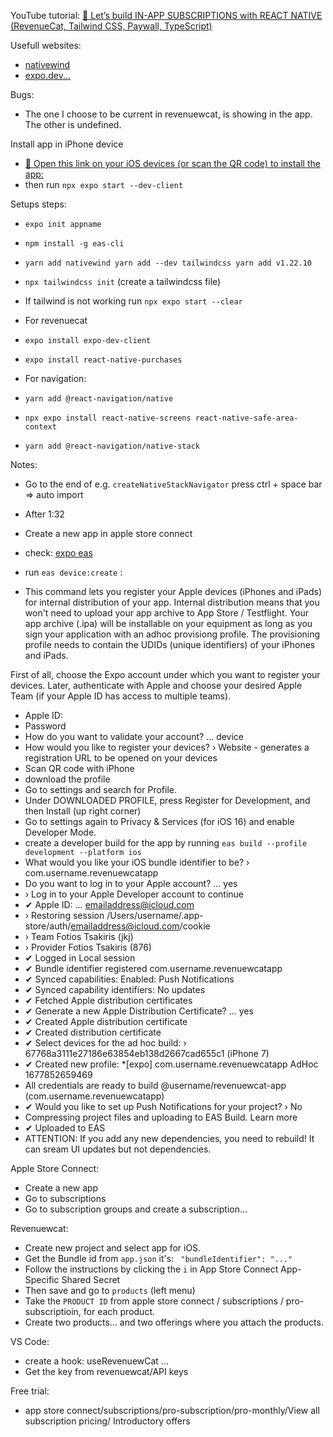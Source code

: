 YouTube tutorial: [🔴 Let’s build IN-APP SUBSCRIPTIONS with REACT NATIVE (RevenueCat, Tailwind CSS, Paywall, TypeScript)
](https://www.youtube.com/watch?v=bE6eyZcU89U&ab_channel=SonnySangha)

Usefull websites:

- [nativewind](https://www.nativewind.dev/quick-starts/expo)
- [expo.dev...](https://docs.expo.dev/build/introduction/)

Bugs:

- The one I choose to be current in revenuewcat, is showing in the app. The other is undefined.

Install app in iPhone device

- [🍎 Open this link on your iOS devices (or scan the QR code) to install the app:](https://expo.dev/accounts/username/projects/revenuewcat-app/builds/009b4ac0-22e4-4928-8040-79ecd877d915)
- then run `npx expo start --dev-client`

Setups steps:

- `expo init appname`
- `npm install -g eas-cli`
- `yarn add nativewind yarn add --dev tailwindcss yarn add v1.22.10`
- `npx tailwindcss init` (create a tailwindcss file)
- If tailwind is not working run `npx expo start --clear`

- For revenuecat
- `expo install expo-dev-client`
- `expo install react-native-purchases`

- For navigation:
- `yarn add @react-navigation/native`
- `npx expo install react-native-screens react-native-safe-area-context`
- `yarn add @react-navigation/native-stack`

Notes:

- Go to the end of e.g. `createNativeStackNavigator` press ctrl + space bar => auto import

- After 1:32
- Create a new app in apple store connect
- check: [expo eas](https://docs.expo.dev/build/introduction/)
- run `eas device:create` :
- This command lets you register your Apple devices (iPhones and iPads) for internal distribution of your app.
  Internal distribution means that you won't need to upload your app archive to App Store / Testflight.
  Your app archive (.ipa) will be installable on your equipment as long as you sign your application with an adhoc provisiong profile.
  The provisioning profile needs to contain the UDIDs (unique identifiers) of your iPhones and iPads.

First of all, choose the Expo account under which you want to register your devices.
Later, authenticate with Apple and choose your desired Apple Team (if your Apple ID has access to multiple teams).

- Apple ID:
- Password
- How do you want to validate your account? … device
- How would you like to register your devices? › Website - generates a registration URL to be opened on your devices
- Scan QR code with iPhone
- download the profile
- Go to settings and search for Profile.
- Under DOWNLOADED PROFILE, press Register for Development, and then Install (up right corner)
- Go to settings again to Privacy & Services (for iOS 16) and enable Developer Mode.
- create a developer build for the app by running `eas build --profile development --platform ios`
- What would you like your iOS bundle identifier to be? › com.username.revenuewcatapp
- Do you want to log in to your Apple account? … yes
- › Log in to your Apple Developer account to continue
- ✔ Apple ID: … emailaddress@icloud.com
- › Restoring session /Users/username/.app-store/auth/emailaddress@icloud.com/cookie
- › Team Fotios Tsakiris (jkj)
- › Provider Fotios Tsakiris (876)
- ✔ Logged in Local session
- ✔ Bundle identifier registered com.username.revenuewcatapp
- ✔ Synced capabilities: Enabled: Push Notifications
- ✔ Synced capability identifiers: No updates
- ✔ Fetched Apple distribution certificates
- ✔ Generate a new Apple Distribution Certificate? … yes
- ✔ Created Apple distribution certificate
- ✔ Created distribution certificate
- ✔ Select devices for the ad hoc build: › 67768a3111e27186e63854eb138d2667cad655c1 (iPhone 7)
- ✔ Created new profile: \*[expo] com.username.revenuewcatapp AdHoc 1677852659469
- All credentials are ready to build @username/revenuewcat-app (com.username.revenuewcatapp)
- ✔ Would you like to set up Push Notifications for your project? › No
- Compressing project files and uploading to EAS Build. Learn more
- ✔ Uploaded to EAS
- ATTENTION: If you add any new dependencies, you need to rebuild! It can sream UI updates but not dependencies.

Apple Store Connect:

- Create a new app
- Go to subscriptions
- Go to subscription groups and create a subscription...

Revenuewcat:

- Create new project and select app for iOS.
- Get the Bundle id from `app.json` it's: ` "bundleIdentifier": "..."`
- Follow the instructions by clicking the `i` in App Store Connect App-Specific Shared Secret
- Then save and go to `products` (left menu)
- Take the `PRODUCT ID` from apple store connect / subscriptions / pro-subscriptioin, for each product.
- Create two products... and two offerings where you attach the products.

VS Code:

- create a hook: useRevenuewCat ...
- Get the key from revenuewcat/API keys

Free trial:

- app store connect/subscriptions/pro-subscription/pro-monthly/View all subscription pricing/ Introductory offers

